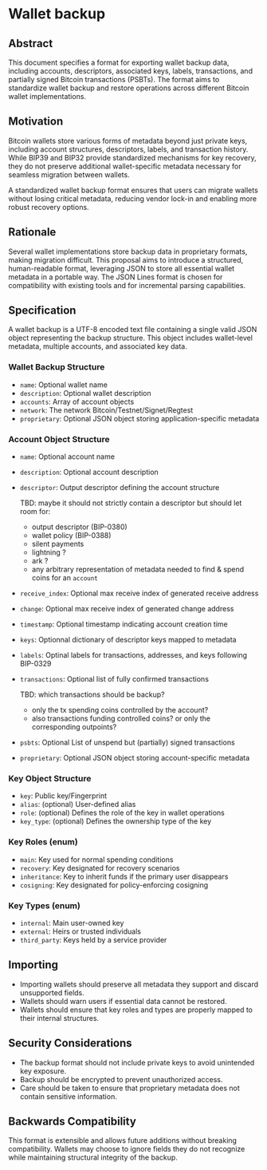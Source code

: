# Wallet backup

## Abstract

This document specifies a format for exporting wallet backup data, including 
accounts, descriptors, associated keys, labels, transactions, and partially 
signed Bitcoin transactions (PSBTs). The format aims to standardize wallet 
backup and restore operations across different Bitcoin wallet implementations.

## Motivation

Bitcoin wallets store various forms of metadata beyond just private keys, 
including account structures, descriptors, labels, and transaction history. 
While BIP39 and BIP32 provide standardized mechanisms for key recovery, they 
do not preserve additional wallet-specific metadata necessary for seamless 
migration between wallets.

A standardized wallet backup format ensures that users can migrate wallets 
without losing critical metadata, reducing vendor lock-in and enabling more 
robust recovery options.

## Rationale

Several wallet implementations store backup data in proprietary formats, 
making migration difficult. This proposal aims to introduce a structured, 
human-readable format, leveraging JSON to store all essential wallet metadata 
in a portable way. The JSON Lines format is chosen for compatibility with 
existing tools and for incremental parsing capabilities.

## Specification

A wallet backup is a UTF-8 encoded text file containing a single valid 
JSON object representing the backup structure. This object includes wallet-level 
metadata, multiple accounts, and associated key data.

### Wallet Backup Structure

- `name`: Optional wallet name
- `description`: Optional wallet description
- `accounts`: Array of account objects
- `network`: The network Bitcoin/Testnet/Signet/Regtest
- `proprietary`: Optional JSON object storing application-specific metadata

### Account Object Structure

- `name`: Optional account name
- `description`: Optional account description
- `descriptor`: Output descriptor defining the account structure

  TBD: maybe it should not strictly contain a descriptor but should let room for:
    - output descriptor (BIP-0380)
    - wallet policy (BIP-0388)
    - silent payments
    - lightning ?
    - ark ?
    - any arbitrary representation of metadata needed to find & spend coins for an `account`

- `receive_index`: Optional max receive index of generated receive address
- `change`: Optional max receive index of generated change address
- `timestamp`: Optional timestamp indicating account creation time
- `keys`: Optionnal dictionary of descriptor keys mapped to metadata
- `labels`: Optinal labels for transactions, addresses, and keys following BIP-0329
- `transactions`: Optional list of fully confirmed transactions

  TBD: which transactions should be backup? 
    - only the tx spending coins controlled by the account?
    - also transactions funding controlled coins? or only the corresponding outpoints?

- `psbts`: Optional List of unspend but (partially) signed transactions
- `proprietary`: Optional JSON object storing account-specific metadata

### Key Object Structure

- `key`: Public key/Fingerprint
- `alias`: (optional) User-defined alias
- `role`: (optional) Defines the role of the key in wallet operations
- `key_type`: (optional) Defines the ownership type of the key

### Key Roles (enum)

- `main`: Key used for normal spending conditions
- `recovery`: Key designated for recovery scenarios
- `inheritance`: Key to inherit funds if the primary user disappears
- `cosigning`: Key designated for policy-enforcing cosigning

### Key Types (enum)

- `internal`: Main user-owned key
- `external`: Heirs or trusted individuals
- `third_party`: Keys held by a service provider

## Importing

- Importing wallets should preserve all metadata they support and 
discard unsupported fields.
- Wallets should warn users if essential data cannot be restored.
- Wallets should ensure that key roles and types are properly mapped 
to their internal structures.

## Security Considerations

- The backup format should not include private keys to avoid unintended 
key exposure.
- Backup should be encrypted to prevent unauthorized access.
- Care should be taken to ensure that proprietary metadata does not 
contain sensitive information.

## Backwards Compatibility

This format is extensible and allows future additions without breaking 
compatibility. Wallets may choose to ignore fields they do not recognize 
while maintaining structural integrity of the backup.

